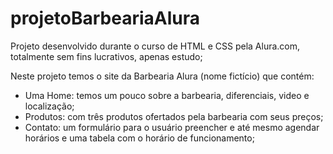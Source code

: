 # projetoBarbeariaAlura

Projeto desenvolvido durante o curso de HTML e CSS pela Alura.com, totalmente sem fins lucrativos, apenas estudo;

Neste projeto temos o site da Barbearia Alura (nome fictício) que contém:
   - Uma Home: temos um pouco sobre a barbearia, diferenciais, video e localização;
   - Produtos: com três produtos ofertados pela barbearia com seus preços;
   - Contato: um formulário para o usuário preencher e até mesmo agendar horários e uma tabela com o horário de funcionamento;



